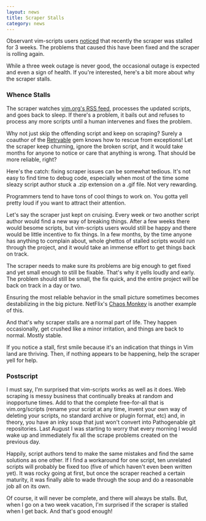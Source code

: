 ```yaml
---
layout: news
title: Scraper Stalls
category: news
---
```


Observant vim-scripts users
[noticed](https://github.com/vim-scraper/vim-scraper/issues/32)
that recently the scraper was stalled for 3 weeks.
The problems that caused this have been fixed and the scraper is rolling again.

While a three week outage is never good,
the occasional outage is expected and even a sign of health.
If you're interested, here's a bit more about why the scraper stalls.


### Whence Stalls

The scraper watches [vim.org's RSS feed](http://feed43.com/vim-scripts.xml),
processes the updated scripts, and goes back to sleep.  If there's a problem,
it bails out and refuses to process any more scripts until a human
intervenes and fixes the problem.

Why not just skip the offending script and keep on scraping?
Surely a coauthor of the
[Retryable](https://github.com/bronson/retryable)
gem knows how to rescue from exceptions!
Let the scraper keep churning, ignore the broken script,
and it would take months for anyone to notice or care that anything is wrong.
That should be more reliable, right?

Here's the catch: fixing scraper issues can be somewhat tedious.
It's not easy to find time to debug code, especially when most of the
time some sleazy script author stuck a .zip extension
on a .gif file.  Not very rewarding.

Programmers tend to have tons of cool things to work on.
You gotta yell pretty loud if you want to attract their attention.

Let's say the scraper just kept on cruising.
Every week or two another script author would find a new way of breaking things.
After a few weeks there would besome scripts, but vim-scripts users
would still be happy and there would be little incentive to fix things.
In a few months, by the time anyone has anything to complain about,
whole ghettos of stalled scripts would run through the project, and it would
take an immense effort to get things back on track.

The scraper needs to make sure its problems are
big enough to get fixed and yet small enough to still be fixable.
That's why it yells loudly and early.
The problem should still be small, the fix quick, and the entire project
will be back on track in a day or two.

Ensuring the most reliable behavior in the small picture
sometimes becomes destabilizing in the big picture.
NetFlix's [Chaos Monkey](http://techblog.netflix.com/2010/12/5-lessons-weve-learned-using-aws.html)
is another example of this.

And that's why scraper stalls are a normal part of life.
They happen occasionally, get crushed like a minor irritation,
and things are back to normal.  Mostly stable.

If you notice a stall, first smile because it's an indication that
things in Vim land are thriving.  Then, if nothing appears to be
happening, help the scraper yell for help.


### Postscript

I must say, I'm surprised that vim-scripts works as well as it does.  Web scraping is
messy business that continually breaks at random and inopportune times.
Add to that the complete free-for-all that is vim.org/scripts
(rename your script at any time, invent your own way of deleting your scripts,
no standard archive or plugin format, etc) and, in theory, you have an inky soup that just won't
convert into Pathogenable git repositories.  Last August I was starting to worry
that every morning I would wake up and immediately fix all the
scrape problems created on the previous day.

Happily, script authors tend to make the same mistakes and find the same solutions as one other.
If I find a workaround for one script, ten unrelated scripts will probably be fixed too (five
of which haven't even been written yet).
It was rocky going at first, but once the scraper reached a certain maturity,
it was finally able to wade through the soup and do a reasonable job all on its own.

Of course, it will never be complete, and there will always be stalls.
But, when I go on a two week vacation, I'm surprised if the scraper is
stalled when I get back.  And that's good enough!

